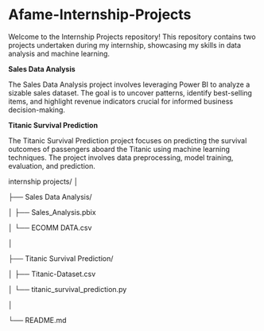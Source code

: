 # Afame-Internship-Projects

Welcome to the Internship Projects repository! This repository contains two projects undertaken during my internship, showcasing my skills in data analysis and machine learning.

**Sales Data Analysis**

The Sales Data Analysis project involves leveraging Power BI to analyze a sizable sales dataset. The goal is to uncover patterns, identify best-selling items, and highlight revenue indicators crucial for informed business decision-making.

**Titanic Survival Prediction**

The Titanic Survival Prediction project focuses on predicting the survival outcomes of passengers aboard the Titanic using machine learning techniques. The project involves data preprocessing, model training, evaluation, and prediction.

internship projects/
│

├── Sales Data Analysis/

│   ├── Sales_Analysis.pbix

│   └── ECOMM DATA.csv

│

├── Titanic Survival Prediction/

│   ├── Titanic-Dataset.csv

│   └── titanic_survival_prediction.py

│

└── README.md
